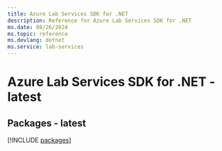 ```yaml
---
title: Azure Lab Services SDK for .NET
description: Reference for Azure Lab Services SDK for .NET
ms.date: 08/26/2024
ms.topic: reference
ms.devlang: dotnet
ms.service: lab-services
---
```

# Azure Lab Services SDK for .NET - latest
## Packages - latest
[!INCLUDE [packages](lab-services-index.md)]